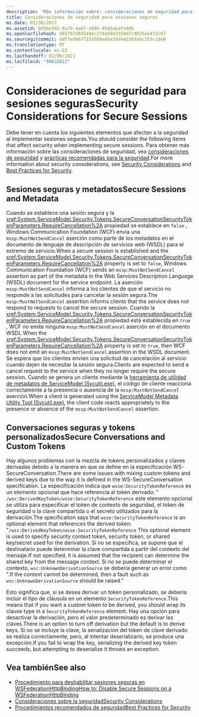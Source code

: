 ```yaml
---
description: 'Más información sobre: consideraciones de seguridad para las sesiones seguras'
title: Consideraciones de seguridad para sesiones seguras
ms.date: 03/30/2017
ms.assetid: 0d5be591-9a7b-4a6f-a906-95d3abafe8db
ms.openlocfilehash: 565797d9354d4c274dd843350d7c9035e5413c07
ms.sourcegitcommit: ddf7edb67715a5b9a45e3dd44536dabc153c1de0
ms.translationtype: MT
ms.contentlocale: es-ES
ms.lasthandoff: 02/06/2021
ms.locfileid: "99632612"
---
```

# <a name="security-considerations-for-secure-sessions"></a><span data-ttu-id="17a6a-103">Consideraciones de seguridad para sesiones seguras</span><span class="sxs-lookup"><span data-stu-id="17a6a-103">Security Considerations for Secure Sessions</span></span>

<span data-ttu-id="17a6a-104">Debe tener en cuenta los siguientes elementos que afectan a la seguridad al implementar sesiones seguras.</span><span class="sxs-lookup"><span data-stu-id="17a6a-104">You should consider the following items that affect security when implementing secure sessions.</span></span> <span data-ttu-id="17a6a-105">Para obtener más información sobre las consideraciones de seguridad, vea [consideraciones de seguridad](security-considerations-in-wcf.md) y [prácticas recomendadas para la seguridad](best-practices-for-security-in-wcf.md).</span><span class="sxs-lookup"><span data-stu-id="17a6a-105">For more information about security considerations, see [Security Considerations](security-considerations-in-wcf.md) and [Best Practices for Security](best-practices-for-security-in-wcf.md).</span></span>  
  
## <a name="secure-sessions-and-metadata"></a><span data-ttu-id="17a6a-106">Sesiones seguras y metadatos</span><span class="sxs-lookup"><span data-stu-id="17a6a-106">Secure Sessions and Metadata</span></span>  

 <span data-ttu-id="17a6a-107">Cuando se establece una sesión segura y la <xref:System.ServiceModel.Security.Tokens.SecureConversationSecurityTokenParameters.RequireCancellation%2A> propiedad se establece en `false` , Windows Communication Foundation (WCF) envía una `mssp:MustNotSendCancel` aserción como parte de los metadatos en el documento de lenguaje de descripción de servicios web (WSDL) para el extremo de servicio.</span><span class="sxs-lookup"><span data-stu-id="17a6a-107">When a secure session is established and the <xref:System.ServiceModel.Security.Tokens.SecureConversationSecurityTokenParameters.RequireCancellation%2A> property is set to `false`, Windows Communication Foundation (WCF) sends an `mssp:MustNotSendCancel` assertion as part of the metadata in the Web Services Description Language (WSDL) document for the service endpoint.</span></span> <span data-ttu-id="17a6a-108">La aserción `mssp:MustNotSendCancel` informa a los clientes de que el servicio no responde a las solicitudes para cancelar la sesión segura.</span><span class="sxs-lookup"><span data-stu-id="17a6a-108">The `mssp:MustNotSendCancel` assertion informs clients that the service does not respond to requests to cancel the secure session.</span></span> <span data-ttu-id="17a6a-109">Cuando la <xref:System.ServiceModel.Security.Tokens.SecureConversationSecurityTokenParameters.RequireCancellation%2A> propiedad está establecida en `true` , WCF no emite ninguna `mssp:MustNotSendCancel` aserción en el documento WSDL.</span><span class="sxs-lookup"><span data-stu-id="17a6a-109">When the <xref:System.ServiceModel.Security.Tokens.SecureConversationSecurityTokenParameters.RequireCancellation%2A> property is set to `true`, then WCF does not emit an `mssp:MustNotSendCancel` assertion in the WSDL document.</span></span> <span data-ttu-id="17a6a-110">Se espera que los clientes envíen una solicitud de cancelación al servicio cuando dejen de necesitar la sesión segura.</span><span class="sxs-lookup"><span data-stu-id="17a6a-110">Clients are expected to send a cancel request to the service when they no longer require the secure session.</span></span> <span data-ttu-id="17a6a-111">Cuando se genera un cliente mediante la [herramienta de utilidad de metadatos de ServiceModel (Svcutil.exe)](../servicemodel-metadata-utility-tool-svcutil-exe.md), el código de cliente reacciona correctamente a la presencia o ausencia de la `mssp:MustNotSendCancel` aserción.</span><span class="sxs-lookup"><span data-stu-id="17a6a-111">When a client is generated using the [ServiceModel Metadata Utility Tool (Svcutil.exe)](../servicemodel-metadata-utility-tool-svcutil-exe.md), the client code reacts appropriately to the presence or absence of the `mssp:MustNotSendCancel` assertion.</span></span>  
  
## <a name="secure-conversations-and-custom-tokens"></a><span data-ttu-id="17a6a-112">Conversaciones seguras y tokens personalizados</span><span class="sxs-lookup"><span data-stu-id="17a6a-112">Secure Conversations and Custom Tokens</span></span>  

 <span data-ttu-id="17a6a-113">Hay algunos problemas con la mezcla de tokens personalizados y claves derivadas debido a la manera en que se define en la especificación WS-SecureConversation.</span><span class="sxs-lookup"><span data-stu-id="17a6a-113">There are some issues with mixing custom tokens and derived keys due to the way it is defined in the WS-SecureConversation specification.</span></span> <span data-ttu-id="17a6a-114">La especificación indica que `wsse:SecurityTokenReference` es un elemento opcional que hace referencia al token derivado: " `/wsc:DerivedKeyToken/wsse:SecurityTokenReference` este elemento opcional se utiliza para especificar el token de contexto de seguridad, el token de seguridad o la clave compartida o el secreto utilizados para la derivación.</span><span class="sxs-lookup"><span data-stu-id="17a6a-114">The specification says that `wsse:SecurityTokenReference` is an optional element that references the derived token: "`/wsc:DerivedKeyToken/wsse:SecurityTokenReference` This optional element is used to specify security context token, security token, or shared key/secret used for the derivation.</span></span> <span data-ttu-id="17a6a-115">Si no se especifica, se supone que el destinatario puede determinar la clave compartida a partir del contexto del mensaje.</span><span class="sxs-lookup"><span data-stu-id="17a6a-115">If not specified, it is assumed that the recipient can determine the shared key from the message context.</span></span> <span data-ttu-id="17a6a-116">Si no se puede determinar el contexto, `wsc:UnknownDerivationSource` se debería generar un error como ".</span><span class="sxs-lookup"><span data-stu-id="17a6a-116">If the context cannot be determined, then a fault such as `wsc:UnknownDerivationSource` should be raised."</span></span>  
  
 <span data-ttu-id="17a6a-117">Esto significa que, si se desea derivar un token personalizado, se debería incluir el tipo de cláusula en un elemento `SecurityTokenReference`.</span><span class="sxs-lookup"><span data-stu-id="17a6a-117">This means that if you want a custom token to be derived, you should wrap its clause type in a `SecurityTokenReference` element.</span></span> <span data-ttu-id="17a6a-118">Hay una opción para desactivar la derivación, pero el valor predeterminado es derivar las claves.</span><span class="sxs-lookup"><span data-stu-id="17a6a-118">There is an option to turn off derivation but the default is to derive keys.</span></span> <span data-ttu-id="17a6a-119">Si no se incluye la clave, la serialización del token de clave derivado se realiza correctamente, pero, al intentar deserializarlo, se produce una excepción.</span><span class="sxs-lookup"><span data-stu-id="17a6a-119">If you fail to wrap the key, serializing the derived key token succeeds, but attempting to deserialize it throws an exception.</span></span>  
  
## <a name="see-also"></a><span data-ttu-id="17a6a-120">Vea también</span><span class="sxs-lookup"><span data-stu-id="17a6a-120">See also</span></span>

- [<span data-ttu-id="17a6a-121">Procedimiento para deshabilitar sesiones seguras en WSFederationHttpBinding</span><span class="sxs-lookup"><span data-stu-id="17a6a-121">How to: Disable Secure Sessions on a WSFederationHttpBinding</span></span>](how-to-disable-secure-sessions-on-a-wsfederationhttpbinding.md)
- [<span data-ttu-id="17a6a-122">Consideraciones sobre la seguridad</span><span class="sxs-lookup"><span data-stu-id="17a6a-122">Security Considerations</span></span>](security-considerations-in-wcf.md)
- [<span data-ttu-id="17a6a-123">Procedimientos recomendados de seguridad</span><span class="sxs-lookup"><span data-stu-id="17a6a-123">Best Practices for Security</span></span>](best-practices-for-security-in-wcf.md)
